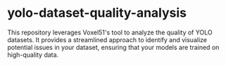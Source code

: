 # yolo-dataset-quality-analysis

This repository leverages Voxel51's tool to analyze the quality of YOLO datasets. It provides a streamlined approach to identify and visualize potential issues in your dataset, ensuring that your models are trained on high-quality data.
